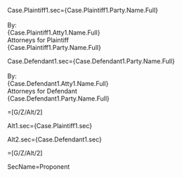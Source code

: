 Case.Plaintiff1.sec={Case.Plaintiff1.Party.Name.Full}<br><br>By: <br>{Case.Plaintiff1.Atty1.Name.Full}<br>Attorneys for Plaintiff<br>{Case.Plaintiff1.Party.Name.Full}

Case.Defendant1.sec={Case.Defendant1.Party.Name.Full}<br><br>By: <br>{Case.Defendant1.Atty1.Name.Full}<br>Attorneys for Defendant<br>{Case.Defendant1.Party.Name.Full}

=[G/Z/Alt/2]

Alt1.sec={Case.Plaintiff1.sec}

Alt2.sec={Case.Defendant1.sec}

=[G/Z/Alt/2]

SecName=Proponent
